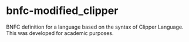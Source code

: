 # bnfc-modified_clipper
BNFC definition for a language based on the syntax of Clipper Language. This was developed for academic purposes.
